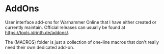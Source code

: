 # AddOns

User interface add-ons for Warhammer Online that I have either created or currently maintain. Official releases can usually be found at https://tools.idrinth.de/addons/.

The (MACROS) folder is just a collection of one-line macros that don't really need their own dedicated add-on.
